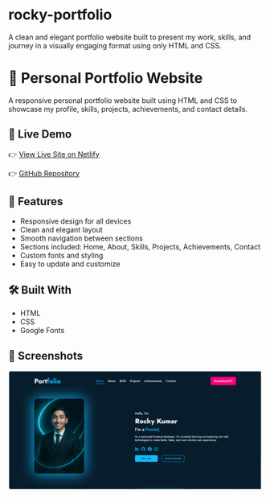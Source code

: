 # rocky-portfolio
A clean and elegant portfolio website built to present my work, skills, and journey in a visually engaging format using only HTML and CSS.

# 💼 Personal Portfolio Website

A responsive personal portfolio website built using HTML and CSS to showcase my profile, skills, projects, achievements, and contact details.

## 🔗 Live Demo

👉 [View Live Site on Netlify](https://rocky-portfolio120303.netlify.app/)

👉 [GitHub Repository](https://github.com/ROCKY0012-bits/rocky-portfolio)

## 📁 Features

- Responsive design for all devices
- Clean and elegant layout
- Smooth navigation between sections
- Sections included: Home, About, Skills, Projects, Achievements, Contact
- Custom fonts and styling
- Easy to update and customize

## 🛠️ Built With

- HTML
- CSS
- Google Fonts

## 📸 Screenshots

![Website Preview](https://github.com/ROCKY0012-bits/rocky-portfolio/blob/main/Screenshot%202025-07-24%20182141.png)
